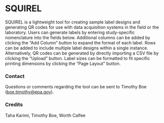 # SQUIREL
SQUIREL is a lightweight tool for creating sample label designs and generating QR codes for use with data acquisition systems in the field or the laboratory. Users can generate labels by entering study-specific nomenclature into the fields below. Additional columns can be added by clicking the “Add Column” button to expand the format of each label. Rows can be added to include multiple label designs within a single instance. Alternatively, QR codes can be generated by directly importing a CSV file by clicking the “Upload” button. Label sizes can be formatted to fit specific printing dimensions by clicking the “Page Layout” button. 

### Contact
Questions or comments regarding the tool can be sent to Timothy Boe (boe.timothy@epa.gov).

### Credits
Taha Karimi, Timothy Boe, Worth Calfee
